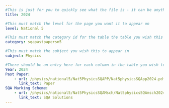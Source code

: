 ```yaml
---
#This is just for you to quickly see what the file is - it can be anything you want
title: 2024

#This must match the level for the page you want it to appear on
level: National 5

#This must match the category id for the table the table you wish this to appear in
category: sqapastpapersn5

#This must match the subject you wish this to appear in
subject: Physics

#There should be an entry here for each column in the table you wish to populate:
Year: 2024
Past Paper:
    - url: /physics/national5/Nat5PhysicsSQAPP/Nat5physicsSQApp2024.pdf
      link_text: Paper
SQA Marking Scheme:
    - url: /physics/national5/Nat5PhysicsSQAMsch/Nat5physicsSQAmsch2024.pdf
      link_text: SQA Solutions
---
```


